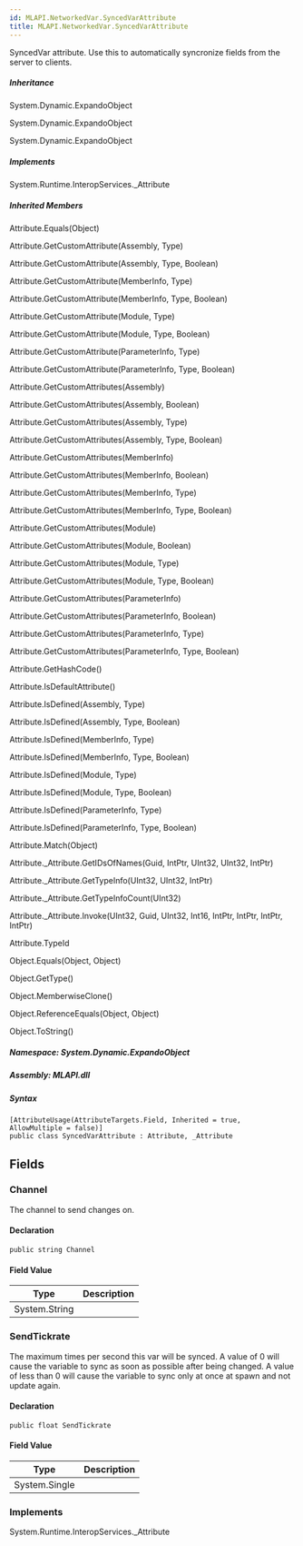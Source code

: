 ```yaml
---  
id: MLAPI.NetworkedVar.SyncedVarAttribute  
title: MLAPI.NetworkedVar.SyncedVarAttribute  
---
```


<div class="markdown level0 summary">

SyncedVar attribute. Use this to automatically syncronize fields from
the server to clients.

</div>

<div class="markdown level0 conceptual">

</div>

<div class="inheritance">

##### Inheritance

<div class="level0">

System.Dynamic.ExpandoObject

</div>

<div class="level1">

System.Dynamic.ExpandoObject

</div>

<div class="level2">

System.Dynamic.ExpandoObject

</div>

</div>

<div classs="implements">

##### Implements

<div>

System.Runtime.InteropServices.\_Attribute

</div>

</div>

<div class="inheritedMembers">

##### Inherited Members

<div>

Attribute.Equals(Object)

</div>

<div>

Attribute.GetCustomAttribute(Assembly, Type)

</div>

<div>

Attribute.GetCustomAttribute(Assembly, Type, Boolean)

</div>

<div>

Attribute.GetCustomAttribute(MemberInfo, Type)

</div>

<div>

Attribute.GetCustomAttribute(MemberInfo, Type, Boolean)

</div>

<div>

Attribute.GetCustomAttribute(Module, Type)

</div>

<div>

Attribute.GetCustomAttribute(Module, Type, Boolean)

</div>

<div>

Attribute.GetCustomAttribute(ParameterInfo, Type)

</div>

<div>

Attribute.GetCustomAttribute(ParameterInfo, Type, Boolean)

</div>

<div>

Attribute.GetCustomAttributes(Assembly)

</div>

<div>

Attribute.GetCustomAttributes(Assembly, Boolean)

</div>

<div>

Attribute.GetCustomAttributes(Assembly, Type)

</div>

<div>

Attribute.GetCustomAttributes(Assembly, Type, Boolean)

</div>

<div>

Attribute.GetCustomAttributes(MemberInfo)

</div>

<div>

Attribute.GetCustomAttributes(MemberInfo, Boolean)

</div>

<div>

Attribute.GetCustomAttributes(MemberInfo, Type)

</div>

<div>

Attribute.GetCustomAttributes(MemberInfo, Type, Boolean)

</div>

<div>

Attribute.GetCustomAttributes(Module)

</div>

<div>

Attribute.GetCustomAttributes(Module, Boolean)

</div>

<div>

Attribute.GetCustomAttributes(Module, Type)

</div>

<div>

Attribute.GetCustomAttributes(Module, Type, Boolean)

</div>

<div>

Attribute.GetCustomAttributes(ParameterInfo)

</div>

<div>

Attribute.GetCustomAttributes(ParameterInfo, Boolean)

</div>

<div>

Attribute.GetCustomAttributes(ParameterInfo, Type)

</div>

<div>

Attribute.GetCustomAttributes(ParameterInfo, Type, Boolean)

</div>

<div>

Attribute.GetHashCode()

</div>

<div>

Attribute.IsDefaultAttribute()

</div>

<div>

Attribute.IsDefined(Assembly, Type)

</div>

<div>

Attribute.IsDefined(Assembly, Type, Boolean)

</div>

<div>

Attribute.IsDefined(MemberInfo, Type)

</div>

<div>

Attribute.IsDefined(MemberInfo, Type, Boolean)

</div>

<div>

Attribute.IsDefined(Module, Type)

</div>

<div>

Attribute.IsDefined(Module, Type, Boolean)

</div>

<div>

Attribute.IsDefined(ParameterInfo, Type)

</div>

<div>

Attribute.IsDefined(ParameterInfo, Type, Boolean)

</div>

<div>

Attribute.Match(Object)

</div>

<div>

Attribute.\_Attribute.GetIDsOfNames(Guid, IntPtr, UInt32, UInt32,
IntPtr)

</div>

<div>

Attribute.\_Attribute.GetTypeInfo(UInt32, UInt32, IntPtr)

</div>

<div>

Attribute.\_Attribute.GetTypeInfoCount(UInt32)

</div>

<div>

Attribute.\_Attribute.Invoke(UInt32, Guid, UInt32, Int16, IntPtr,
IntPtr, IntPtr, IntPtr)

</div>

<div>

Attribute.TypeId

</div>

<div>

Object.Equals(Object, Object)

</div>

<div>

Object.GetType()

</div>

<div>

Object.MemberwiseClone()

</div>

<div>

Object.ReferenceEquals(Object, Object)

</div>

<div>

Object.ToString()

</div>

</div>

##### **Namespace**: System.Dynamic.ExpandoObject

##### **Assembly**: MLAPI.dll

##### Syntax

    [AttributeUsage(AttributeTargets.Field, Inherited = true, AllowMultiple = false)]
    public class SyncedVarAttribute : Attribute, _Attribute

## Fields

### Channel

<div class="markdown level1 summary">

The channel to send changes on.

</div>

<div class="markdown level1 conceptual">

</div>

#### Declaration

    public string Channel

#### Field Value

| Type          | Description |
|---------------|-------------|
| System.String |             |

### SendTickrate

<div class="markdown level1 summary">

The maximum times per second this var will be synced. A value of 0 will
cause the variable to sync as soon as possible after being changed. A
value of less than 0 will cause the variable to sync only at once at
spawn and not update again.

</div>

<div class="markdown level1 conceptual">

</div>

#### Declaration

    public float SendTickrate

#### Field Value

| Type          | Description |
|---------------|-------------|
| System.Single |             |

### Implements

<div>

System.Runtime.InteropServices.\_Attribute

</div>
